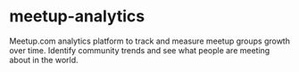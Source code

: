 meetup-analytics
================

Meetup.com analytics platform to track and measure meetup groups growth over time. Identify community trends and see what people are meeting about in the world.
